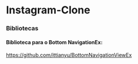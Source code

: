 # Instagram-Clone

### Bibliotecas

#### Biblioteca para o Bottom NavigationEx:
https://github.com/ittianyu/BottomNavigationViewEx